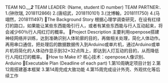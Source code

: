 TEAM NO._______2_____
TEAM LEADER: 
(Name, student ID number)
TEAM PARTNER:.
1.(钟欣瑞, 2018112866)
2.(唐绍武，2018110101)
3.(沈博翰，2018111750)
4.(马翊然，2018111497)
The Background Story
    根据心理学调查研究，在设有红绿灯的路口，如果能让某些东西能吸引行人，或者有某些东西能与行人互动起来，将会减少60％行人闯红灯的概率。
Project Description
    主要利用openpose搭建神经网络并训练，达到准确识别人体轮廓的目的，再做相关处理，简化人体动作。再用串口通信，把处理后的数据数据传入到Arduino或单片机，通过Arduino或单片机将简化的人体动作显示到32×32点阵上，即达到人灯互动的目的，从而降低行人闯红灯的概率。
How to Make it?
核心技术：openpose人像识别、Arduino
Executable Plan (Deadline of each part)
	1.第10周确定项目计划
	2.第12周搭建基本框架
	3.第14周完成大致功能
	4.第15周完成设计外壳、外观优化等后续工作
